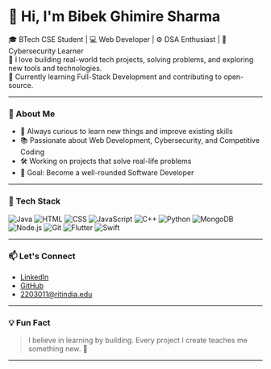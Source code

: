 # 👋 Hi, I'm Bibek Ghimire Sharma

🎓 BTech CSE Student | 💻 Web Developer | ⚙️ DSA Enthusiast | 🔐 Cybersecurity Learner  
🚀 I love building real-world tech projects, solving problems, and exploring new tools and technologies.  
🌱 Currently learning Full-Stack Development and contributing to open-source.

---

### 💼 About Me

- 🧠 Always curious to learn new things and improve existing skills
- 📚 Passionate about Web Development, Cybersecurity, and Competitive Coding
- 🛠️ Working on projects that solve real-life problems
- 🎯 Goal: Become a well-rounded Software Developer

---

### 🔧 Tech Stack

![Java](https://img.shields.io/badge/Java-007396?style=flat&logo=java&logoColor=white)
![HTML](https://img.shields.io/badge/HTML5-E34F26?style=flat&logo=html5&logoColor=white)
![CSS](https://img.shields.io/badge/CSS3-1572B6?style=flat&logo=css3)
![JavaScript](https://img.shields.io/badge/JavaScript-F7DF1E?style=flat&logo=javascript&logoColor=black)
![C++](https://img.shields.io/badge/C++-00599C?style=flat&logo=c%2B%2B&logoColor=white)
![Python](https://img.shields.io/badge/Python-3776AB?style=flat&logo=python&logoColor=white)
![MongoDB](https://img.shields.io/badge/MongoDB-47A248?style=flat&logo=mongodb&logoColor=white)
![Node.js](https://img.shields.io/badge/Node.js-339933?style=flat&logo=node.js&logoColor=white)
![Git](https://img.shields.io/badge/Git-F05032?style=flat&logo=git&logoColor=white)
![Flutter](https://img.shields.io/badge/Flutter-02569B?style=flat&logo=flutter&logoColor=white)
![Swift](https://img.shields.io/badge/Swift-FA7343?style=flat&logo=swift&logoColor=white)


---

### 📫 Let's Connect

- [LinkedIn](https://www.linkedin.com/in/BibekSharma)
- [GitHub](https://github.com/BibekGhimireSharma)
- 2203011@ritindia.edu

---

### 💡 Fun Fact

> I believe in learning by building. Every project I create teaches me something new. 🚀

---

